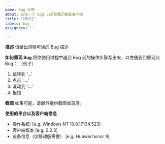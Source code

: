 ```yaml
---
name: Bug 反馈
about: 反馈一个 Bug 以帮助我们完善客户端
title: "[BUG]"
labels: bug
assignees: ''

---
```


**描述**
请给出清晰可读的 Bug 描述

**如何重现 Bug**
将你使用过程中遇到 Bug 前的操作步骤写出来，以方便我们重现此 Bug：
（例子）
1. 跳转到 '...'
2. 点击 '....'
3. 滚动到 '....'
4. 报错

**截图**
如果可能，请额外提供截图或录屏。

**使用的平台以及客户端信息**
 - 操作系统: [e.g. Windows NT 10.0.17134.523]
 - 客户端版本 [e.g. 0.2.3]
 - 设备信息（仅移动版需要） [e.g. Huawei honor 9]
